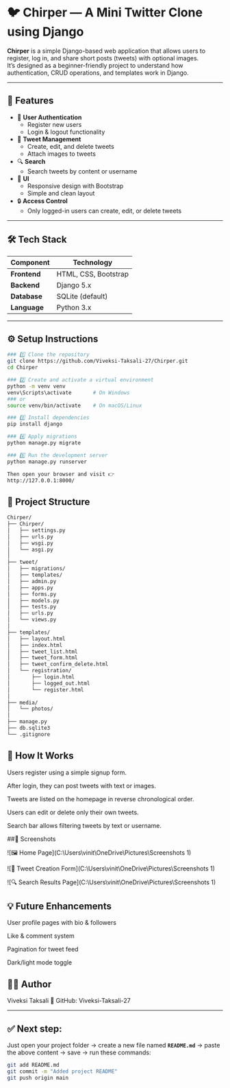 # 🐦 Chirper — A Mini Twitter Clone using Django

**Chirper** is a simple Django-based web application that allows users to register, log in, and share short posts (tweets) with optional images.  
It’s designed as a beginner-friendly project to understand how authentication, CRUD operations, and templates work in Django.

---

## 🚀 Features

- 👤 **User Authentication**
  - Register new users
  - Login & logout functionality
- 📝 **Tweet Management**
  - Create, edit, and delete tweets
  - Attach images to tweets
- 🔍 **Search**
  - Search tweets by content or username
- 🎨 **UI**
  - Responsive design with Bootstrap
  - Simple and clean layout
- 🔒 **Access Control**
  - Only logged-in users can create, edit, or delete tweets

---

## 🛠️ Tech Stack

| Component  | Technology |
|-------------|-------------|
| **Frontend** | HTML, CSS, Bootstrap |
| **Backend** | Django 5.x |
| **Database** | SQLite (default) |
| **Language** | Python 3.x |

---

## ⚙️ Setup Instructions
```bash
### 1️⃣ Clone the repository
git clone https://github.com/Viveksi-Taksali-27/Chirper.git
cd Chirper
```
```bash
### 2️⃣ Create and activate a virtual environment
python -m venv venv
venv\Scripts\activate       # On Windows
### or
source venv/bin/activate    # On macOS/Linux
```
```bash
### 3️⃣ Install dependencies
pip install django
```
```bash
### 4️⃣ Apply migrations
python manage.py migrate
```
```bash
### 5️⃣ Run the development server
python manage.py runserver
```
```bash
Then open your browser and visit 👉
http://127.0.0.1:8000/
```

## 📁 Project Structure
```bash
Chirper/
├── Chirper/
│   ├── settings.py
│   ├── urls.py
│   ├── wsgi.py
│   └── asgi.py
│
├── tweet/
│   ├── migrations/
│   ├── templates/
│   ├── admin.py
│   ├── apps.py
│   ├── forms.py
│   ├── models.py
│   ├── tests.py
│   ├── urls.py
│   └── views.py
│
├── templates/
│   ├── layout.html
│   ├── index.html
│   ├── tweet_list.html
│   ├── tweet_form.html
│   ├── tweet_confirm_delete.html
│   └── registration/
│       ├── login.html
│       ├── logged_out.html
│       └── register.html
│
├── media/
│   └── photos/
│
├── manage.py
├── db.sqlite3
└── .gitignore
```
## 🧩 How It Works

Users register using a simple signup form.

After login, they can post tweets with text or images.

Tweets are listed on the homepage in reverse chronological order.

Users can edit or delete only their own tweets.

Search bar allows filtering tweets by text or username.

##📸 Screenshots

![🖼️ Home Page](C:\Users\vinit\OneDrive\Pictures\Screenshots 1)

![📝 Tweet Creation Form](C:\Users\vinit\OneDrive\Pictures\Screenshots 1)

![🔍 Search Results Page](C:\Users\vinit\OneDrive\Pictures\Screenshots 1)


## 💡 Future Enhancements

User profile pages with bio & followers

Like & comment system

Pagination for tweet feed

Dark/light mode toggle

## 👩‍💻 Author

Viveksi Taksali
📍 GitHub: Viveksi-Taksali-27


---

## ✅ **Next step:**  
Just open your project folder → create a new file named **`README.md`** → paste the above content → save → run these commands:

```bash
git add README.md
git commit -m "Added project README"
git push origin main
```
